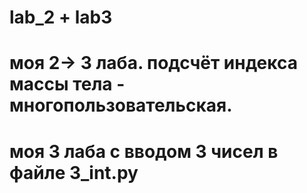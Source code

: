 # lab_2 + lab3
# моя 2-> 3 лаба. подсчёт индекса массы тела - многопользовательская.
# моя 3 лаба с вводом 3 чисел в файле 3_int.py